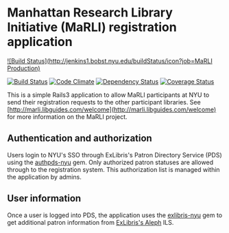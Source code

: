 # Manhattan Research Library Initiative (MaRLI) registration application

[![Build Status](http://jenkins1.bobst.nyu.edu/buildStatus/icon?job=MaRLI Production)](http://jenkins1.bobst.nyu.edu/job/MaRLI%20Production/)

[![Build Status](https://travis-ci.org/NYULibraries/marli.png?branch=development-shibboleth)](https://travis-ci.org/NYULibraries/marli)
[![Code Climate](https://codeclimate.com/github/NYULibraries/marli.png)](https://codeclimate.com/github/NYULibraries/marli)
[![Dependency Status](https://gemnasium.com/NYULibraries/marli.png)](https://gemnasium.com/NYULibraries/marli)
[![Coverage Status](https://coveralls.io/repos/NYULibraries/marli/badge.png?branch=development-shibboleth)](https://coveralls.io/r/NYULibraries/marli)

This is a simple Rails3 application to allow MaRLI participants at NYU to send their registration requests to the other participant libraries. See [http://marli.libguides.com/welcome](http://marli.libguides.com/welcome) for more information on the MaRLI project.

## Authentication and authorization

Users login to NYU's SSO through ExLibris's Patron Directory Service (PDS) using the [authpds-nyu](https://github.com/scotdalton/authpds-nyu) gem. Only authorized patron statuses are allowed through to the registration system. This authorization list is managed within the application by admins.

## User information

Once a user is logged into PDS, the application uses the [exlibris-nyu](https://github.com/NYULibraries/exlibris-nyu) gem to get additional patron information from [ExLibris's Aleph](http://www.exlibris-usa.com/category/Aleph) ILS. 